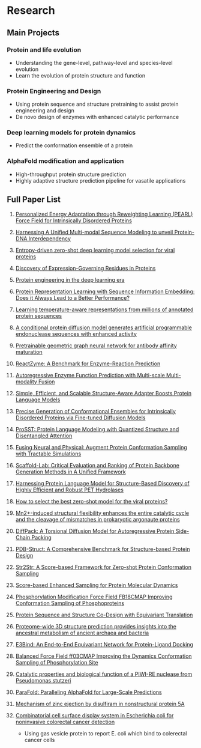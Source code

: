 # Research

## Main Projects

### Protein and life evolution

- Understanding the gene-level, pathway-level and species-level evolution
- Learn the evolution of protein structure and function

### Protein Engineering and Design

- Using protein sequence and structure pretraining to assist protein engineering and design
- De novo design of enzymes with enhanced catalytic performance

### Deep learning models for protein dynamics

- Predict the conformation ensemble of a protein

### AlphaFold modification and application

- High-throughput protein structure prediction
- Highly adaptive structure prediction pipeline for vasatile applications


## Full Paper List

1. [Personalized Energy Adaptation through Reweighting Learning (PEARL) Force Field for Intrinsically Disordered Proteins](https://pubs.acs.org/doi/abs/10.1021/acs.jcim.5c00140)

2. [Harnessing A Unified Multi-modal Sequence Modeling to unveil Protein-DNA Interdependency](https://www.biorxiv.org/content/10.1101/2025.02.26.640480v2.abstract)

3. [Entropy-driven zero-shot deep learning model selection for viral proteins](https://journals.aps.org/prresearch/abstract/10.1103/PhysRevResearch.7.013229)

4. [Discovery of Expression-Governing Residues in Proteins](https://www.biorxiv.org/content/10.1101/2025.01.06.631498v1.abstract)

5. [Protein engineering in the deep learning era](https://onlinelibrary.wiley.com/doi/full/10.1002/mlf2.12157)

6. [Protein Representation Learning with Sequence Information Embedding: Does it Always Lead to a Better Performance?](https://ieeexplore.ieee.org/abstract/document/10822035)

7. [Learning temperature-aware representations from millions of annotated protein sequences](https://openreview.net/forum?id=sOU2rNqo90)

8. [A conditional protein diffusion model generates artificial programmable endonuclease sequences with enhanced activity](https://www.nature.com/articles/s41421-024-00728-2)

9. [Pretrainable geometric graph neural network for antibody affinity maturation](https://www.nature.com/articles/s41467-024-51563-8)

10. [ReactZyme: A Benchmark for Enzyme-Reaction Prediction](https://proceedings.neurips.cc/paper_files/paper/2024/hash/2e68b2367d2e0bc8dd6f0ff86e07c2eb-Abstract-Datasets_and_Benchmarks_Track.html)

11. [Autoregressive Enzyme Function Prediction with Multi-scale Multi-modality Fusion](https://arxiv.org/abs/2408.06391)

12. [Simple, Efficient, and Scalable Structure-Aware Adapter Boosts Protein Language Models](https://pubs.acs.org/doi/abs/10.1021/acs.jcim.4c00689)

13. [Precise Generation of Conformational Ensembles for Intrinsically Disordered Proteins via Fine-tuned Diffusion Models](https://www.biorxiv.org/content/10.1101/2024.05.05.592611v3.abstract)

14. [ProSST: Protein Language Modeling with Quantized Structure and Disentangled Attention](https://www.biorxiv.org/content/10.1101/2024.04.15.589672v3.abstract)

15. [Fusing Neural and Physical: Augment Protein Conformation Sampling with Tractable Simulations](https://arxiv.org/abs/2402.10433)

16. [Scaffold-Lab: Critical Evaluation and Ranking of Protein Backbone Generation Methods in A Unified Framework](https://www.biorxiv.org/content/10.1101/2024.02.10.579743v3.abstract)

17. [Harnessing Protein Language Model for Structure-Based Discovery of Highly Efficient and Robust PET Hydrolases](https://www.biorxiv.org/content/10.1101/2024.11.13.623508v1.abstract)

18. [How to select the best zero-shot model for the viral proteins?](https://www.biorxiv.org/content/10.1101/2024.10.06.616860v1.abstract)

19. [Mn2+-induced structural flexibility enhances the entire catalytic cycle and the cleavage of mismatches in prokaryotic argonaute proteins](https://pubs.rsc.org/en/content/articlehtml/2024/sc/d3sc06221j)

20. [DiffPack: A Torsional Diffusion Model for Autoregressive Protein Side-Chain Packing](https://proceedings.neurips.cc/paper_files/paper/2023/hash/96a54c09569ebbdd9ecb22f5012e6b66-Abstract-Conference.html)

21. [PDB-Struct: A Comprehensive Benchmark for Structure-based Protein Design](https://arxiv.org/abs/2312.00080)

22. [Str2Str: A Score-based Framework for Zero-shot Protein Conformation Sampling](https://arxiv.org/abs/2306.03117)

23. [Score-based Enhanced Sampling for Protein Molecular Dynamics](https://openreview.net/forum?id=NO3QwxuHv9#all)

24. [Phosphorylation Modification Force Field FB18CMAP Improving Conformation Sampling of Phosphoproteins](https://pubs.acs.org/doi/abs/10.1021/acs.jcim.3c00112)

25. [Protein Sequence and Structure Co-Design with Equivariant Translation](https://arxiv.org/abs/2210.08761)

26. [Proteome-wide 3D structure prediction provides insights into the ancestral metabolism of ancient archaea and bacteria](https://www.nature.com/articles/s41467-022-35523-8)

27. [E3Bind: An End-to-End Equivariant Network for Protein-Ligand Docking](https://arxiv.org/abs/2210.06069)


28. [Balanced Force Field ff03CMAP Improving the Dynamics Conformation Sampling of Phosphorylation Site](https://www.mdpi.com/1422-0067/23/19/11285)

29. [Catalytic properties and biological function of a PIWI-RE nuclease from Pseudomonas stutzeri](https://link.springer.com/article/10.1186/s40643-022-00539-x)

30. [ParaFold: Paralleling AlphaFold for Large-Scale Predictions](https://dl.acm.org/doi/abs/10.1145/3503470.3503471)


31. [Mechanism of zinc ejection by disulfiram in nonstructural protein 5A](https://pubs.rsc.org/en/content/articlelanding/2021/cp/d0cp06360f/unauth)



32. [Combinatorial cell surface display system in Escherichia coli for noninvasive colorectal cancer detection](https://spj.science.org/doi/full/10.1097/JBR.0000000000000052)
    - Using gas vesicle protein to report E. coli which bind to colerectal cancer cells


